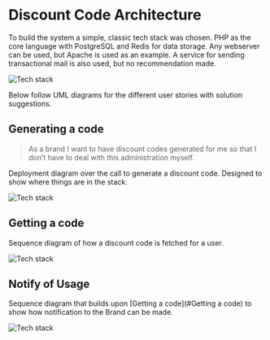 # Discount Code Architecture
To build the system a simple, classic tech stack was chosen. PHP as the core language 
with PostgreSQL and Redis for data storage. Any webserver can be used, but Apache is 
used as an example. A service for sending transactional mail is also used, but no recommendation made.

![Tech stack](http://www.plantuml.com/plantuml/proxy?cache=no&src=https://raw.githubusercontent.com/Prizephitah/DiscountCode/master/docs/Tech.puml)

Below follow UML diagrams for the different user stories with solution suggestions.

## Generating a code
> As a brand I want to have discount codes generated for me so that I don’t have to deal 
> with this administration myself.

Deployment diagram over the call to generate a discount code. Designed to show where things are in the stack.

![Tech stack](http://www.plantuml.com/plantuml/proxy?cache=no&src=https://raw.githubusercontent.com/Prizephitah/DiscountCode/master/docs/GenerateCode.puml)

## Getting a code

Sequence diagram of how a discount code is fetched for a user.

![Tech stack](http://www.plantuml.com/plantuml/proxy?cache=no&src=https://raw.githubusercontent.com/Prizephitah/DiscountCode/master/docs/GetCode.puml)

## Notify of Usage

Sequence diagram that builds upon [Getting a code](#Getting a code) to show how notification to the Brand can be made.

![Tech stack](http://www.plantuml.com/plantuml/proxy?cache=no&src=https://raw.githubusercontent.com/Prizephitah/DiscountCode/master/docs/NotifyOfUsage.puml)

